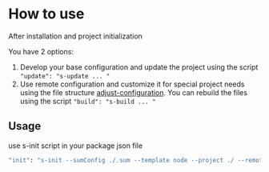 # How to use

After installation and project initialization

You have 2 options:

1. Develop your base configuration and update the project using the script `"update": "s-update ... "`
2. Use remote configuration and customize it for special project needs using the file structure [adjust-configuration](adjust-configuration.md). You can rebuild the files using the script `"build": "s-build ... "`

## Usage

use s-init script in your package json file

```bash
"init": "s-init --sumConfig ./.sum --template node --project ./ --remoteRepository https://github.com/SebastianWesolowski/s-template/tree/main/templates/node"
```
